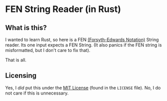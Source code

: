 # FEN String Reader (in Rust)
## What is this?
I wanted to learn Rust, so here is a FEN [(Forsyth-Edwards Notation)](https://en.wikipedia.org/wiki/Forsyth%E2%80%93Edwards_Notation) String reader. Its one input expects a FEN String. (It also panics if the FEN string is misformatted, but I don't care to fix that).

That is all.

## Licensing
Yes, I *did* put this under the [MIT License](LICENSE) (found in the `LICENSE` file). No, I do not care if this is unnecessary.

